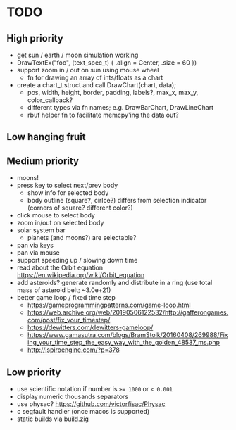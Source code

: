 # TODO

## High priority
- get sun / earth / moon simulation working
- DrawTextEx("foo", (text_spec_t) { .align = Center, .size = 60 })
- support zoom in / out on sun using mouse wheel
    - fn for drawing an array of ints/floats as a chart
- create a chart_t struct and call DrawChart(chart, data);
    - pos, width, height, border, padding, labels?, max_x, max_y, color_callback?
    - different types via fn names; e.g. DrawBarChart, DrawLineChart
    - rbuf helper fn to facilitate memcpy'ing the data out?

## Low hanging fruit

## Medium priority
- moons!
- press key to select next/prev body
    - show info for selected body
    - body outline (square?, cirlce?) differs from selection indicator (corners of square? different color?)
- click mouse to select body
- zoom in/out on selected body
- solar system bar
    - planets (and moons?) are selectable?
- pan via keys
- pan via mouse
- support speeding up / slowing down time
- read about the Orbit equation https://en.wikipedia.org/wiki/Orbit_equation
- add asteroids? generate randomly and distribute in a ring (use total mass of asteroid belt; ~3.0e+21)
- better game loop / fixed time step
    - https://gameprogrammingpatterns.com/game-loop.html
    - https://web.archive.org/web/20190506122532/http://gafferongames.com/post/fix_your_timestep/
    - https://dewitters.com/dewitters-gameloop/
    - https://www.gamasutra.com/blogs/BramStolk/20160408/269988/Fixing_your_time_step_the_easy_way_with_the_golden_48537_ms.php
    - http://lspiroengine.com/?p=378

## Low priority
- use scientific notation if number is `>= 1000` or `< 0.001`
- display numeric thousands separators
- use physac? https://github.com/victorfisac/Physac
- c segfault handler (once macos is supported)
- static builds via build.zig
